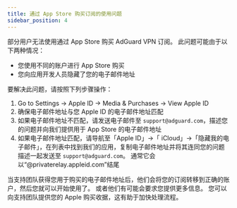 ```yaml
---
title: 通过 App Store 购买订阅的使用问题
sidebar_position: 4
---
```


部分用户无法使用通过 App Store 购买 AdGuard VPN 订阅。 此问题可能由于以下两种情况：

- 您使用不同的账户进行 App Store 购买
- 您向应用开发人员隐藏了您的电子邮件地址

要解决此问题，请按照下列步骤操作：

1. Go to Settings → Apple ID → Media & Purchases → View Apple ID
1. 确保电子邮件地址与您 Apple ID 的电子邮件地址匹配
1. 如果电子邮件地址不匹配，请发送电子邮件至 `support@adguard.com`，描述您的问题并向我们提供用于 App Store 的电子邮件地址
1. 如果电子邮件地址匹配，请导航至「Apple ID」→「 iCloud」→「隐藏我的电子邮件」，在列表中找到我们的应用，复制电子邮件地址并将其连同您的问题描述一起发送至 `support@adguard.com`。 通常它会以“@privaterelay.appleid.com”结尾

当支持团队获得您用于购买的电子邮件地址后，他们会将您的订阅转移到正确的账户，然后您就可以开始使用了。 或者他们有可能会要求您提供更多信息。 您可以向支持团队提供您的 Apple 购买收据，这有助于加快处理流程。
